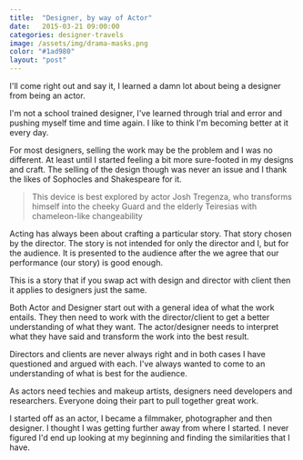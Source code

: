 ```yaml
---
title:  "Designer, by way of Actor"
date:   2015-03-21 09:00:00
categories: designer-travels
image: /assets/img/drama-masks.png
color: "#1ad980"
layout: "post"
---
```


I'll come right out and say it, I learned a damn lot about being a designer from being an actor.


I'm not a school trained designer, I've learned through trial and error and pushing myself time and time again. I like to think I'm becoming better at it every day.

For most designers, selling the work may be the problem and I was no different. At least until I started feeling a bit more sure-footed in my designs and craft. The selling of the design though was never an issue and I thank the likes of Sophocles and Shakespeare for it.

<blockquote>This device is best explored by actor Josh Tregenza, who transforms himself into the cheeky Guard and the elderly Teiresias with chameleon-like changeability</blockquote>

Acting has always been about crafting a particular story. That story chosen by the director.  The story is not intended for only the director and I, but for the audience. It is presented to the audience after the we agree that our performance (our story) is good enough.

This is a story that if you swap act with design and director with client then it applies to designers just the same.

Both Actor and Designer start out with a general idea of what the work entails. They then need to work with the director/client to get a better understanding of what they want.  The actor/designer needs to interpret what they have said and transform the work into the best result.

Directors and clients are never always right and in both cases I have questioned and argued with each. I've always wanted to come to an understanding of what is best for the audience.

As actors need techies and makeup artists,  designers need developers and researchers. Everyone doing their part to pull together great work.

I started off as an actor, I became a filmmaker, photographer and then designer. I thought I was  getting further away from where I started. I never figured I'd end up looking at my beginning and finding the similarities that I have.
